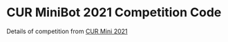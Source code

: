 # CUR MiniBot 2021 Competition Code
Details of competition from [CUR Mini 2021](http://curobotics.soc.srcf.net/cur-minibots-2021/)
